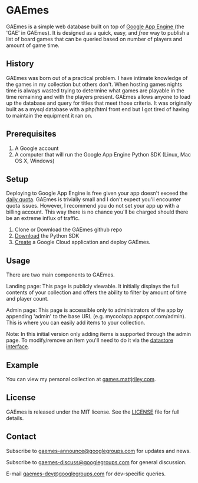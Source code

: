 # GAEmes

GAEmes is a simple web database built on top of [Google App Engine ](https://cloud.google.com/appengine/docs)(the 'GAE' in GAEmes). It is designed as a quick, easy, and _free_ way to publish a list of board games that can be queried based on number of players and amount of game time.

## History

GAEmes was born out of a practical problem. I have intimate knowledge of the games in my collection but others don't. When hosting games nights time is always wasted trying to determine what games are playable in the time remaining and with the players present. GAEmes allows anyone to load up the database and query for titles that meet those criteria. It was originally built as a mysql database with a php/html front end but I got tired of having to maintain the equipment it ran on.

## Prerequisites

1. A Google account
2. A computer that will run the Google App Engine Python SDK (Linux, Mac OS X, Windows)

## Setup

Deploying to Google App Engine is free given your app doesn't exceed the [daily quota](https://cloud.google.com/appengine/docs/quotas). GAEmes is trivially small and I don't expect you'll encounter quota issues. However, I recommend you do not set your app up with a billing account. This way there is no chance you'll be charged should there be an extreme influx of traffic.

1. Clone or Download the GAEmes github repo
2. [Download](https://cloud.google.com/appengine/downloads?hl=en#Google_App_Engine_SDK_for_Python) the Python SDK
3. [Create](https://cloud.google.com/appengine/docs/python/gettingstartedpython27/uploading) a Google Cloud application and deploy GAEmes.

## Usage

There are two main components to GAEmes.

Landing page:
This page is publicly viewable. It initially displays the full contents of your collection and offers the ability to filter by amount of time and player count.

Admin page:
This page is accessible only to administrators of the app by appending 'admin' to the base URL (e.g. mycoolapp.appspot.com/admin). This is where you can easily add items to your collection.

Note: In this initial version only adding items is supported through the admin page. To modify/remove an item you'll need to do it via the [datastore interface](https://console.developers.google.com/datastore).

## Example

You can view my personal collection at [games.mattjriley.com](http://games.mattjriley.com/).

## License

GAEmes is released under the MIT license. See the [LICENSE](LICENSE.md) file for full details.

## Contact

Subscribe to [gaemes-announce@googlegroups.com](https://groups.google.com/forum/#!forum/gaemes-announce) for updates and news.

Subscribe to [gaemes-discuss@googlegroups.com](https://groups.google.com/forum/#!forum/gaemes-discuss) for general discussion.

E-mail [gaemes-dev@googlegroups.com](mailto:gaemes-dev@googlegroups.com) for dev-specific queries.

